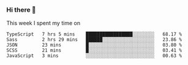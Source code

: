 ### Hi there 👋

<!--
**qiruohan/qiruohan** is a ✨ _special_ ✨ repository because its `README.md` (this file) appears on your GitHub profile.

Here are some ideas to get you started:

- 🔭 I’m currently working on ...
- 🌱 I’m currently learning ...
- 👯 I’m looking to collaborate on ...
- 🤔 I’m looking for help with ...
- 💬 Ask me about ...
- 📫 How to reach me: ...
- 😄 Pronouns: ...
- ⚡ Fun fact: ...
-->

This week I spent my time on 
<!--START_SECTION:waka-->
```text
TypeScript   7 hrs 5 mins    █████████████████░░░░░░░░   68.17 % 
Sass         2 hrs 29 mins   ██████░░░░░░░░░░░░░░░░░░░   23.86 % 
JSON         23 mins         █░░░░░░░░░░░░░░░░░░░░░░░░   03.80 % 
SCSS         21 mins         █░░░░░░░░░░░░░░░░░░░░░░░░   03.41 % 
JavaScript   3 mins          ░░░░░░░░░░░░░░░░░░░░░░░░░   00.63 % 
```
<!--END_SECTION:waka-->
